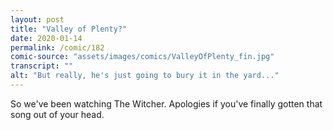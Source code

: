 ```yaml
---
layout: post
title: "Valley of Plenty?"
date: 2020-01-14
permalink: /comic/182
comic-source: "assets/images/comics/ValleyOfPlenty_fin.jpg"
transcript: ""
alt: "But really, he's just going to bury it in the yard..."
---
```


So we've been watching The Witcher. Apologies if you've finally gotten that song out of your head.
